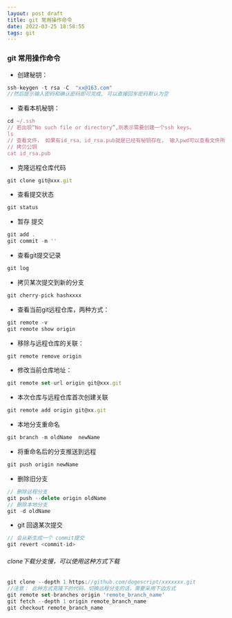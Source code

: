 ```yaml
---
layout: post draft
title: git 常用操作命令
date: 2022-03-25 18:58:55
tags: git 
---
```

### git 常用操作命令

- 创建秘钥：
```js
ssh-keygen -t rsa -C  "xx@163.com"
//然后提示输入密码和确认密码即可完成, 可以直接回车密码默认为空
```
- 查看本机秘钥：
```js
cd ~/.ssh
// 若出现“No such file or directory”,则表示需要创建一个ssh keys。
ls
// 查看文件， 如果有id_rsa、id_rsa.pub就是已经有秘钥存在， 输入pwd可以查看文件所在路径
// 拷贝公钥
cat id_rsa.pub  
```

- 克隆远程仓库代码
```js
git clone git@xxx.git
```

- 查看提交状态
```js
git status
```
- 暂存 提交
```js
git add .
git commit -m ''
```

- 查看git提交记录
```js
git log
```

- 拷贝某次提交到新的分支
```js
git cherry-pick hashxxxx
```


- 查看当前git远程仓库，两种方式：
```js
git remote -v
git remote show origin
```

- 移除与远程仓库的关联：
```js
git remote remove origin
```

- 修改当前仓库地址：
```js
git remote set-url origin git@xxx.git
```

- 本次仓库与远程仓库首次创建关联
```js
git remote add origin git@xx.git
```

- 本地分支重命名
```js
git branch -m oldName  newName
```
- 将重命名后的分支推送到远程
```js
git push origin newName
```
- 删除旧分支
```js
// 删除远程分支
git push --delete origin oldName
// 删除本地分支
git -d oldName
```


- git 回退某次提交
```js
// 会从新生成一个 commit提交    
git revert <commit-id> 
```

###### clone下载分支慢，可以使用这种方式下载

```js
git clone --depth 1 https://github.com/dogescript/xxxxxxx.git
//注意： 此种方式克隆下的代码，切换远程分支的话，需要采用下边方式
git remote set-branches origin 'remote_branch_name'
git fetch --depth 1 origin remote_branch_name
git checkout remote_branch_name
```

